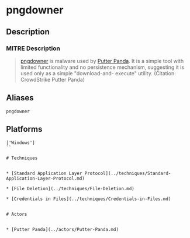 
# pngdowner

## Description

### MITRE Description

> [pngdowner](https://attack.mitre.org/software/S0067) is malware used by [Putter Panda](https://attack.mitre.org/groups/G0024). It is a simple tool with limited functionality and no persistence mechanism, suggesting it is used only as a simple "download-and-
execute" utility. (Citation: CrowdStrike Putter Panda)

## Aliases

```
pngdowner
```

## Platforms

```
['Windows']
``

# Techniques


* [Standard Application Layer Protocol](../techniques/Standard-Application-Layer-Protocol.md)

* [File Deletion](../techniques/File-Deletion.md)
    
* [Credentials in Files](../techniques/Credentials-in-Files.md)
    

# Actors


* [Putter Panda](../actors/Putter-Panda.md)

